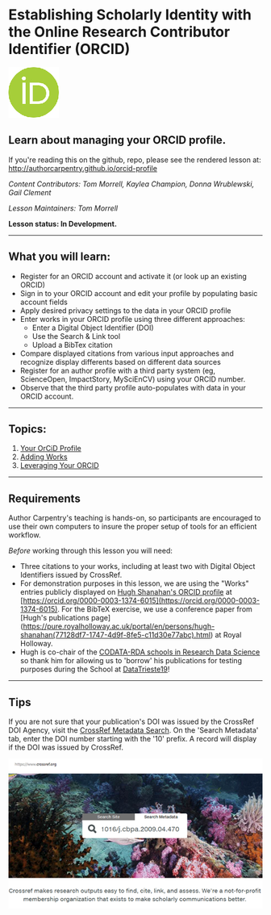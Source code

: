 Establishing Scholarly Identity with the Online Research Contributor Identifier (ORCID)
=======

![](img/orcid_100.jpg) 

## Learn about managing your ORCID profile.  

If you're reading this on the github, repo, please see the rendered lesson at: 
http://authorcarpentry.github.io/orcid-profile

*Content Contributors: Tom Morrell, Kaylea Champion, Donna Wrublewski, Gail Clement*

*Lesson Maintainers: Tom Morrell*

**Lesson status: In Development.**

-----

## What you will learn:

* Register for an ORCID account and activate it (or look up an existing ORCID)
* Sign in to your ORCID account and edit your profile by populating basic account fields
* Apply desired privacy settings to the data in your ORCID profile
* Enter works in your ORCID profile using three different approaches:
    * Enter a Digital Object Identifier (DOI) 
    * Use the Search & Link tool 
    * Upload a BibTex citation 
* Compare displayed citations from various input approaches and recognize display differents based on different data sources
* Register for an author profile with a third party system (eg, ScienceOpen, ImpactStory, MySciEnCV) using your ORCID number.
* Observe that the third party profile auto-populates with data in your ORCID account.

-----

## Topics:

1. [Your OrCiD Profile](00-orcid-profile.html)
2. [Adding Works](01-adding-works.html)
3. [Leveraging Your ORCID](02-orcid-benefits.html)

-----

## Requirements

Author Carpentry's teaching is hands-on, so participants are encouraged to use
their own computers to insure the proper setup of tools for an efficient
workflow.

*Before* working through this lesson you will need: 

* Three citations to your works, including at least two with Digital Object Identifiers issued by CrossRef. 
* For demonstration purposes in this lesson, we are using the "Works" entries publicly displayed on [Hugh Shanahan's ORCID profile](https://orcid.org/0000-0003-1374-6015) at [https://orcid.org/0000-0003-1374-6015](https://orcid.org/0000-0003-1374-6015). For the BibTeX exercise, we use a conference paper from [Hugh's publications page]
(https://pure.royalholloway.ac.uk/portal/en/persons/hugh-shanahan(77128df7-1747-4d9f-8fe5-c11d30e77abc).html) at Royal Holloway.
* Hugh is co-chair of the [CODATA-RDA schools in Research Data Science](http://www.codata.org/working-groups/research-data-science-summer-schools) so thank him for allowing us to 'borrow' his publications for testing purposes during the School at [DataTrieste19](http://indico.ictp.it/event/8706/)!

-----

## Tips

If you are not sure that your publication's DOI was issued by the CrossRef DOI Agency, visit the [CrossRef Metadata Search](https://search.crossref.org/). On the 'Search Metadata' tab, enter the DOI number starting with the '10' prefix. A record will display if the DOI was issued by CrossRef. 

![**Finding citation in CrossRef database**](img/crossref1-600.png)
